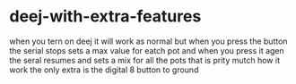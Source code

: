 # deej-with-extra-features
when you tern on deej it will work as normal but when you press the button the serial stops sets a max value for eatch pot 
and when you press it agen the seral resumes and sets a mix for all the pots 
that is prity mutch how it work the only extra is the digital 8 button to ground
